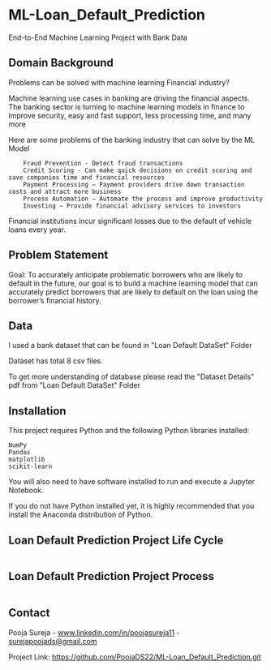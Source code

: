 # ML-Loan_Default_Prediction
End-to-End Machine Learning Project with Bank Data

## Domain Background

Problems can be solved with machine learning Financial industry?

Machine learning use cases in banking are driving the financial aspects. The banking sector is turning to machine learning models in finance to improve security, easy and fast support, less processing time, and many more

Here are some problems of the banking industry that can solve by the ML Model

        Fraud Prevention - Detect fraud transactions
	    Credit Scoring - Can make quick decisions on credit scoring and save companies time and financial resources
	    Payment Processing – Payment providers drive down transaction costs and attract more business 
	    Process Automation – Automate the process and improve productivity
	    Investing – Provide financial advisory services to investors


Financial institutions incur significant losses due to the default of vehicle loans every year.

## Problem Statement

Goal: To accurately anticipate problematic borrowers who are likely to default in the future, our goal is to build a machine learning model that can accurately predict borrowers that are likely to default on the loan using the borrower’s financial history.


## Data

I used a bank dataset that can be found in "Loan Default DataSet" Folder

Dataset has total 8 csv files. 

To get more understanding of database please read the "Dataset Details" pdf from "Loan Default DataSet" Folder

## Installation
This project requires Python and the following Python libraries installed:

    NumPy
    Pandas
    matplotlib
    scikit-learn

You will also need to have software installed to run and execute a Jupyter Notebook.

If you do not have Python installed yet, it is highly recommended that you install the Anaconda distribution of Python.


## Loan Default Prediction Project Life Cycle
<img scr = "ML_Roadmap1.jpg">

## Loan Default Prediction Project Process
<img scr = "ML_Roadmap1.jpg">


## Contact

Pooja Sureja - www.linkedin.com/in/poojasureja11 - surejapoojads@gmail.com

Project Link: https://github.com/PoojaDS22/ML-Loan_Default_Prediction.git
